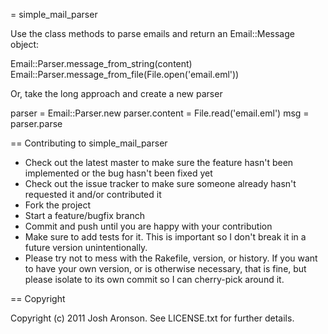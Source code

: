 = simple_mail_parser

Use the class methods to parse emails and return an Email::Message object:

  Email::Parser.message_from_string(content) 
  Email::Parser.message_from_file(File.open('email.eml'))

Or, take the long approach and create a new parser

  parser = Email::Parser.new
  parser.content = File.read('email.eml')
  msg = parser.parse

== Contributing to simple_mail_parser
 
* Check out the latest master to make sure the feature hasn't been implemented or the bug hasn't been fixed yet
* Check out the issue tracker to make sure someone already hasn't requested it and/or contributed it
* Fork the project
* Start a feature/bugfix branch
* Commit and push until you are happy with your contribution
* Make sure to add tests for it. This is important so I don't break it in a future version unintentionally.
* Please try not to mess with the Rakefile, version, or history. If you want to have your own version, or is otherwise necessary, that is fine, but please isolate to its own commit so I can cherry-pick around it.

== Copyright

Copyright (c) 2011 Josh Aronson. See LICENSE.txt for
further details.
